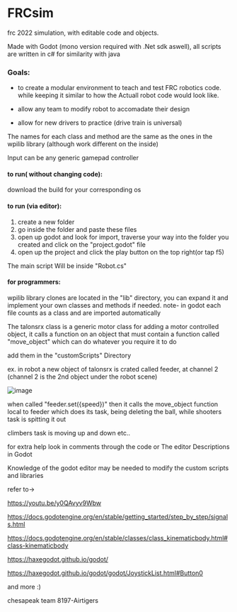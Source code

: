 # FRCsim
frc 2022 simulation, with editable code and objects. 

Made with Godot (mono version required with .Net sdk aswell), all scripts are written in c# for similarity with java

### Goals:

* to create a modular environment to teach and test FRC robotics code. while keeping it similar to how the Actuall robot code would look like.

* allow any team to modify robot to accomadate their design

* allow for new drivers to practice (drive train is universal)

The names for each class and method are the same as the ones in the wpilib library (although work different on the inside)

Input can be any generic gamepad controller

#### to run( without changing code):

download the build for your corresponding os

#### to run (via editor):
1. create a new folder 
2. go inside the folder and paste these files
3. open up godot and look for import, traverse your way into the folder you created and click on the "project.godot" file
4. open up the project and click the play button on the top right(or tap f5)

The main script Will be inside "Robot.cs"

#### for programmers:
wpilib library clones are located in the "lib" directory, you can expand it and implement your own classes and methods if needed.
note- in godot each file counts as a class and are imported automatically

The talonsrx class is a generic motor class for adding a motor controlled object, it calls a function on an object that must contain
a function called "move_object" which can do whatever you require it to do

add them in the "customScripts" Directory

ex. in robot a new object of talonsrx is crated called feeder, at channel 2 (channel 2 is the 2nd object under the robot scene)

![image](https://user-images.githubusercontent.com/84095175/177078370-5212f2ec-3ccc-44e3-8bdd-2b90aee7601e.png)

when called "feeder.set({speed})" then it calls the move_object function local to feeder which does its task, being deleting the ball, while shooters task is spitting it out

climbers task is moving up and down etc..

for extra help look in comments through the code or The editor Descriptions in Godot

Knowledge of the godot editor may be needed to modify the custom scripts and libraries

refer to->

https://youtu.be/y0QAvyv9Wbw

https://docs.godotengine.org/en/stable/getting_started/step_by_step/signals.html

https://docs.godotengine.org/en/stable/classes/class_kinematicbody.html#class-kinematicbody

https://haxegodot.github.io/godot/

https://haxegodot.github.io/godot/godot/JoystickList.html#Button0

and more :)

chesapeak team 8197-Airtigers


